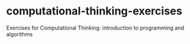 # computational-thinking-exercises
Exercises for Computational Thinking: introduction to programming and algorithms
